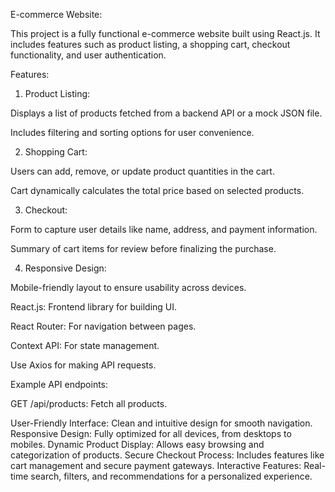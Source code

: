E-commerce Website:

This project is a fully functional e-commerce website built using React.js. It includes features such as product listing, a shopping cart, checkout functionality, and user authentication.

Features:

1. Product Listing:

Displays a list of products fetched from a backend API or a mock JSON file.

Includes filtering and sorting options for user convenience.

2. Shopping Cart:

Users can add, remove, or update product quantities in the cart.

Cart dynamically calculates the total price based on selected products.

3. Checkout:

Form to capture user details like name, address, and payment information.

Summary of cart items for review before finalizing the purchase.


4. Responsive Design:

Mobile-friendly layout to ensure usability across devices.


React.js: Frontend library for building UI.

React Router: For navigation between pages.

Context API: For state management.


Use Axios for making API requests.

Example API endpoints:

GET /api/products: Fetch all products.

User-Friendly Interface: Clean and intuitive design for smooth navigation.
Responsive Design: Fully optimized for all devices, from desktops to mobiles.
Dynamic Product Display: Allows easy browsing and categorization of products.
Secure Checkout Process: Includes features like cart management and secure payment gateways.
Interactive Features: Real-time search, filters, and recommendations for a personalized experience.